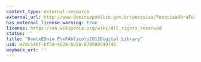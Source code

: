 ```yaml
---
content_type: external-resource
external_url: http://www.dominiopublico.gov.br/pesquisa/PesquisaObraForm.jsp
has_external_license_warning: true
license: https://en.wikipedia.org/wiki/All_rights_reserved
status: ''
title: "Dom\xEDnio P\xFAblico\u2013Digital Library"
uid: e7dc140f-bf54-4824-bb58-879509549746
wayback_url: ''
---
```

